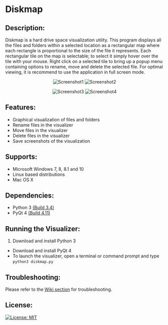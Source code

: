 # Diskmap

## Description:
Diskmap is a hard drive space visualization utility. This program displays all the files and folders within a selected location as a rectangular map where each rectangle is proportional to the size of the file it represents. Each rectangular tile on the map is selectable; to select it simply hover over the tile with your mouse. Right click on a selected tile to bring up a popup menu containing options to rename, move and delete the selected file. For optimal viewing, it is recommend to use the application in full screen mode.

<p align="center">
	<img src="https://user-images.githubusercontent.com/12175684/40276085-c587a454-5bce-11e8-9084-36a94a6b9b57.png" alt="Screenshot1"/>
	<img src="https://user-images.githubusercontent.com/12175684/40276086-c5a0e6bc-5bce-11e8-8a87-c8877e90dd30.png" alt="Screenshot2"/>
</p>
<p align="center">
	<img src="https://user-images.githubusercontent.com/12175684/40276087-c5b1a984-5bce-11e8-884d-df0cd629fa21.png" alt="Screenshot3"/>
	<img src="https://user-images.githubusercontent.com/12175684/40276088-c5c0158c-5bce-11e8-9dc2-9029a5ff7fbe.png" alt="Screenshot4"/>
</p>

## Features:
- Graphical visualization of files and folders
- Rename files in the visualizer
- Move files in the visualizer
- Delete files in the visualizer
- Save screenshots of the visualization

## Supports:
- Microsoft Windows 7, 8, 8.1 and 10
- Linux based distributions
- Mac OS X

## Dependencies:
- Python 3 [(Build 3.4)](https://www.python.org/downloads/)
- PyQt 4 [(Build 4.11)](https://riverbankcomputing.com/software/pyqt/download)

## Running the Visualizer:
1. Download and install Python 3
+ Download and install PyQt 4
+ To launch the visualizer, open a terminal or command prompt and type `python3 diskmap.py`

## Troubleshooting:
Please refer to the [Wiki section](https://github.com/SalinderSidhu/Diskmap/wiki) for troubleshooting.

## License:
[![License: MIT](https://img.shields.io/badge/License-MIT-yellow.svg)](/LICENSE.md)
